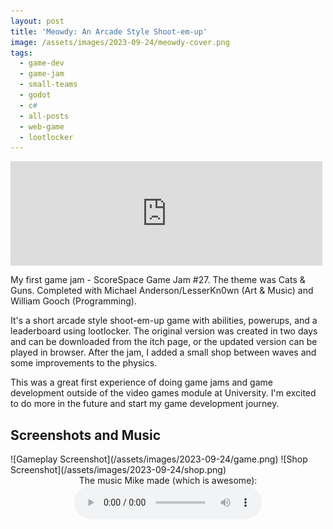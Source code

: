 ```yaml
---
layout: post
title: 'Meowdy: An Arcade Style Shoot-em-up'
image: /assets/images/2023-09-24/meowdy-cover.png
tags:
  - game-dev
  - game-jam
  - small-teams
  - godot
  - c#
  - all-posts
  - web-game
  - lootlocker
---
```

<iframe frameborder="0" align="center" src="https://itch.io/embed/2279599?bg_color=000000&amp;fg_color=ffffff&amp;link_color=59806b&amp;border_color=59806b" width="99%" height="167"><a href="https://kbippy.itch.io/meowdy">Meowdy by Kbippy Games, lesserkn0wn, Kai, Will Gooch</a></iframe>

My first game jam - ScoreSpace Game Jam #27. The theme was Cats & Guns. Completed with Michael Anderson/LesserKn0wn (Art & Music) and William Gooch (Programming). 

It's a short arcade style shoot-em-up game with abilities, powerups, and a leaderboard using lootlocker. The original version was created in two days and can be downloaded from the itch page, or the updated version can be played in browser. After the jam, I added a small shop between waves and some improvements to the physics.

This was a great first experience of doing game jams and game development outside of the video games module at University. I'm excited to do more in the future and start my game development journey.

<h2>Screenshots and Music</h2>
![Gameplay Screenshot](/assets/images/2023-09-24/game.png)
![Shop Screenshot](/assets/images/2023-09-24/shop.png)
<center>
The music Mike made (which is awesome):
  <audio controls>
    <source src="/assets/images/2023-09-24/main_menu.mp3" type="audio/mpeg">
    Your browser does not support the audio element.
  </audio>
</center>